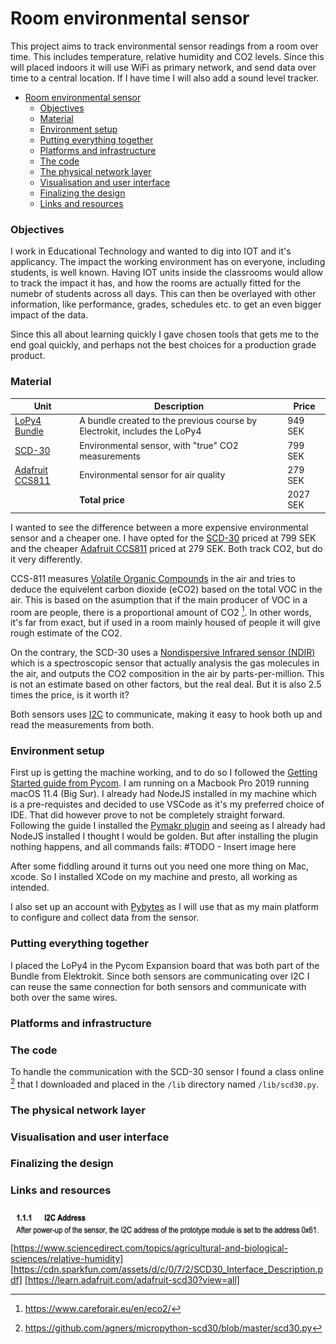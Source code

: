 # Room environmental sensor

This project aims to track environmental sensor readings from a room over time. This includes temperature, relative humidity and CO2 levels. Since this will placed indoors it will use WiFi as primary network, and send data over time to a central location.
If I have time I will also add a sound level tracker.

- [Room environmental sensor](#room-environmental-sensor)
    - [Objectives](#objectives)
    - [Material](#material)
    - [Environment setup](#environment-setup)
    - [Putting everything together](#putting-everything-together)
    - [Platforms and infrastructure](#platforms-and-infrastructure)
    - [The code](#the-code)
    - [The physical network layer](#the-physical-network-layer)
    - [Visualisation and user interface](#visualisation-and-user-interface)
    - [Finalizing the design](#finalizing-the-design)
    - [Links and resources](#links-and-resources)

### Objectives

I work in Educational Technology and wanted to dig into IOT and it's applicancy. The impact the working environment has on everyone, including students, is well known. Having IOT units inside the classrooms would allow to track the impact it has, and how the rooms are actually fitted for the numebr of students across all days. This can then be overlayed with other information, like performance, grades, schedules etc. to get an even bigger impact of the data.

Since this all about learning quickly I gave chosen tools that gets me to the end goal quickly, and perhaps not the best choices for a production grade product.

### Material

| Unit | Description | Price|
|------|-------------|------|
| [LoPy4 Bundle](https://www.electrokit.com/produkt/lnu-1dt305-tillampad-iot-lopy4-and-sensors-bundle/) | A bundle created to the previous course by Electrokit, includes the LoPy4 | 949 SEK |
| [SCD-30](https://www.electrokit.com/produkt/miljosensor-scd-30-co2-temperatur-rh/) | Environmental sensor, with "true" CO2 measurements | 799 SEK |
| [Adafruit CCS811](https://www.electrokit.com/produkt/adafruit-ccs811-air-quality-sensor-breakout-voc-and-eco2/) | Environmental sensor for air quality | 279 SEK |
| | **Total price** | 2027 SEK |

I wanted to see the difference between a more expensive environmental sensor and a cheaper one. I have opted for the [SCD-30](https://www.electrokit.com/produkt/miljosensor-scd-30-co2-temperatur-rh/) priced at 799 SEK and the cheaper [Adafruit CCS811](https://www.electrokit.com/produkt/adafruit-ccs811-air-quality-sensor-breakout-voc-and-eco2/) priced at 279 SEK. Both track CO2, but do it very differently.

CCS-811 measures [Volatile Organic Compounds](https://www.epa.gov/indoor-air-quality-iaq/what-are-volatile-organic-compounds-vocs) in the air and tries to deduce the equivelent carbon dioxide (eCO2) based on the total VOC in the air. This is based on the asumption that if the main producer of VOC in a room are people, there is a proportional amount of CO2 [^1]. In other words, it's far from exact, but if used in a room mainly housed of people it will give rough estimate of the CO2.

On the contrary, the SCD-30 uses a [Nondispersive Infrared sensor (NDIR)](https://en.wikipedia.org/wiki/Nondispersive_infrared_sensor) which is a spectroscopic sensor that actually analysis the gas molecules in the air, and outputs the CO2 composition in the air by parts-per-million. This is not an estimate based on other factors, but the real deal. But it is also 2.5 times the price, is it worth it?

Both sensors uses [I2C](https://learn.sparkfun.com/tutorials/i2c/all) to communicate, making it easy to hook both up and read the measurements from both.


### Environment setup

First up is getting the machine working, and to do so I followed the [Getting Started guide from Pycom](https://docs.pycom.io/gettingstarted/). I am running on a Macbook Pro 2019 running macOS 11.4 (Big Sur). I already had NodeJS installed in my machine which is a pre-requistes and decided to use VSCode as it's my preferred choice of IDE. That did however prove to not be completely straight forward. Following the guide I installed the [Pymakr plugin](https://marketplace.visualstudio.com/items?itemName=pycom.Pymakr) and seeing as I already had NodeJS installed I thought I would be golden. But after installing the plugin nothing happens, and all commands fails:
#TODO - Insert image here

After some fiddling around it turns out you need one more thing on Mac, xcode. So I installed XCode on my machine and presto, all working as intended.

I also set up an account with [Pybytes](https://pybytes.pycom.io/) as I will use that as my main platform to configure and collect data from the sensor.

### Putting everything together
I placed the LoPy4 in the Pycom Expansion board that was both part of the Bundle from Elektrokit. Since both sensors are communicating over I2C I can reuse the same connection for both sensors and communicate with both over the same wires.

### Platforms and infrastructure
### The code
To handle the communication with the SCD-30 sensor I found a class online [^2] that I downloaded and placed in the `/lib` directory named `/lib/scd30.py`.

### The physical network layer
### Visualisation and user interface
### Finalizing the design

### Links and resources

![Screenshot of PDF claiming I2C adress to be 0x61](assets/screenshot_i2c_adr.png)
[https://www.sciencedirect.com/topics/agricultural-and-biological-sciences/relative-humidity]
[https://cdn.sparkfun.com/assets/d/c/0/7/2/SCD30_Interface_Description.pdf]
[https://learn.adafruit.com/adafruit-scd30?view=all]

[^1]: https://www.careforair.eu/en/eco2/
[^2]: https://github.com/agners/micropython-scd30/blob/master/scd30.py